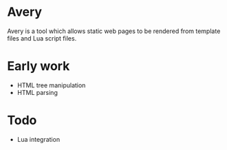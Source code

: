 # Avery

Avery is a tool which allows static web pages to be rendered from template files and Lua script files.

# Early work

- HTML tree manipulation
- HTML parsing

# Todo

- Lua integration